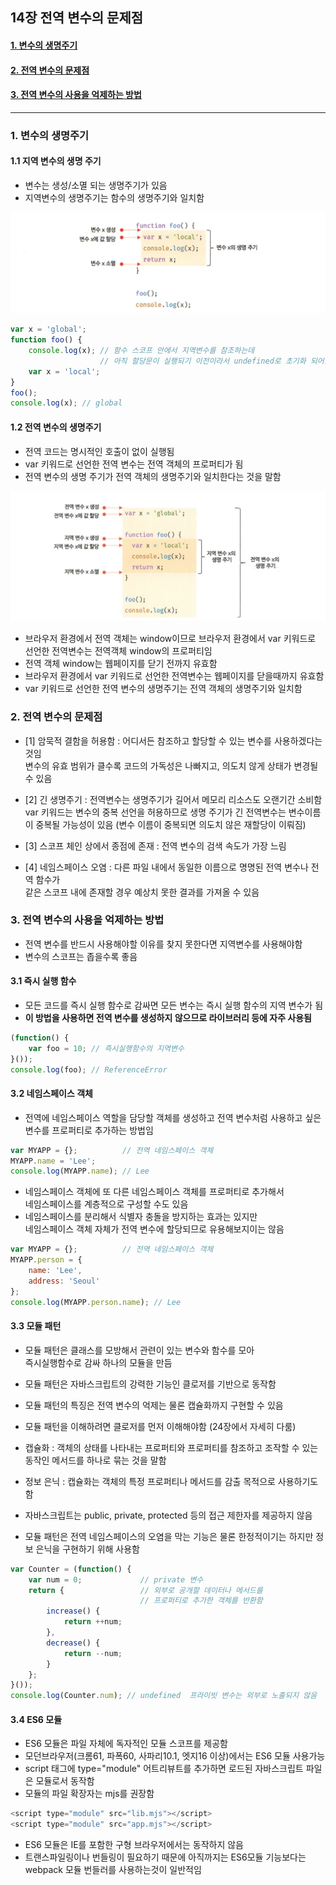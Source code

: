 ## 14장 전역 변수의 문제점

#### [1. 변수의 생명주기](#1-변수의-생명주기-1)
#### [2. 전역 변수의 문제점](#2-전역-변수의-문제점-1)
#### [3. 전역 변수의 사용을 억제하는 방법](#3-전역-변수의-사용을-억제하는-방법-1)

***

### 1. 변수의 생명주기

#### 1.1 지역 변수의 생명 주기

- 변수는 생성/소멸 되는 생명주기가 있음
- 지역변수의 생명주기는 함수의 생명주기와 일치함

![](img/14-1.png)

```js
var x = 'global';
function foo() {
    console.log(x); // 함수 스코프 안에서 지역변수를 참조하는데
                    // 아직 할당문이 실행되기 이전이라서 undefined로 초기화 되어있음
    var x = 'local';
}
foo();
console.log(x); // global
```

#### 1.2 전역 변수의 생명주기

- 전역 코드는 명시적인 호출이 없이 실행됨
- var 키워드로 선언한 전역 변수는 전역 객체의 프로퍼티가 됨
- 전역 변수의 생명 주기가 전역 객체의 생명주기와 일치한다는 것을 말함

![](img/14-2.png)

- 브라우저 환경에서 전역 객체는 window이므로 브라우저 환경에서 var 키워드로 선언한 전역변수는 전역객체 window의 프로퍼티임
- 전역 객체 window는 웹페이지를 닫기 전까지 유효함
- 브라우저 환경에서 var 키워드로 선언한 전역변수는 웹페이지를 닫을때까지 유효함
- var 키워드로 선언한 전역 변수의 생명주기는 전역 객체의 생명주기와 일치함

### 2. 전역 변수의 문제점

- [1] 암묵적 결함을 허용함 : 어디서든 참조하고 할당할 수 있는 변수를 사용하겠다는 것임  
변수의 유효 범위가 클수록 코드의 가독성은 나빠지고, 의도치 않게 상태가 변경될 수 있음

- [2] 긴 생명주기 : 전역변수는 생명주기가 길어서 메모리 리소스도 오랜기간 소비함  
var 키워드는 변수의 중복 선언을 허용하므로 생명 주기가 긴 전역변수는 변수이름이 중복될 가능성이 있음 (변수 이름이 중복되면 의도치 않은 재할당이 이뤄짐)

- [3] 스코프 체인 상에서 종점에 존재 : 전역 변수의 검색 속도가 가장 느림
- [4] 네임스페이스 오염 : 다른 파일 내에서 동일한 이름으로 명명된 전역 변수나 전역 함수가  
같은 스코프 내에 존재할 경우 예상치 못한 결과를 가져올 수 있음

### 3. 전역 변수의 사용을 억제하는 방법

- 전역 변수를 반드시 사용해야할 이유를 찾지 못한다면 지역변수를 사용해야함
- 변수의 스코프는 좁을수록 좋음

#### 3.1 즉시 실행 함수

- 모든 코드를 즉시 실행 함수로 감싸면 모든 변수는 즉시 실행 함수의 지역 변수가 됨
- **이 방법을 사용하면 전역 변수를 생성하지 않으므로 라이브러리 등에 자주 사용됨**

```js
(function() {
    var foo = 10; // 즉시실행함수의 지역변수
}());
console.log(foo); // ReferenceError
```

#### 3.2 네임스페이스 객체

- 전역에 네임스페이스 역할을 담당할 객체를 생성하고 전역 변수처럼 사용하고 싶은 변수를 프로퍼티로 추가하는 방법임

```js
var MYAPP = {};          // 전역 네임스페이스 객체
MYAPP.name = 'Lee';
console.log(MYAPP.name); // Lee
```

- 네임스페이스 객체에 또 다른 네임스페이스 객체를 프로퍼티로 추가해서  
네임스페이스를 계층적으로 구성할 수도 있음
- 네임스페이스를 분리해서 식별자 충돌을 방지하는 효과는 있지만  
네임스페이스 객체 자체가 전역 변수에 할당되므로 유용해보지이는 않음

```js
var MYAPP = {};          // 전역 네임스페이스 객체
MYAPP.person = {
    name: 'Lee',
    address: 'Seoul'
};
console.log(MYAPP.person.name); // Lee
```

#### 3.3 모듈 패턴

- 모듈 패턴은 클래스를 모방해서 관련이 있는 변수와 함수를 모아  
즉시실행함수로 감싸 하나의 모듈을 만듬

- 모듈 패턴은 자바스크립트의 강력한 기능인 클로저를 기반으로 동작함
- 모듈 패턴의 특징은 전역 변수의 억제는 물론 캡슐화까지 구현할 수 있음
- 모듈 패턴을 이해하려면 클로저를 먼저 이해해야함 (24장에서 자세히 다룸)

- 캡슐화 : 객체의 상태를 나타내는 프로퍼티와 프로퍼티를 참조하고 조작할 수 있는 동작인 메서드를 하나로 묶는 것을 말함

- 정보 은닉 : 캡슐화는 객체의 특정 프로퍼티나 메서드를 감출 목적으로 사용하기도 함

- 자바스크립트는 public, private, protected 등의 접근 제한자를 제공하지 않음
- 모듈 패턴은 전역 네임스페이스의 오염을 막는 기능은 물론 한정적이기는 하지만 정보 은닉을 구현하기 위해 사용함

```js
var Counter = (function() {
    var num = 0;             // private 변수
    return {                 // 외부로 공개할 데이터나 메서드를
                             // 프로퍼티로 추가한 객체를 반환함
        increase() {
            return ++num;
        },
        decrease() {
            return --num;
        }
    };
}());
console.log(Counter.num); // undefined  프라이빗 변수는 외부로 노출되지 않음
```

#### 3.4 ES6 모듈

- ES6 모듈은 파일 자체에 독자적인 모듈 스코프를 제공함
- 모던브라우저(크롬61, 파폭60, 사파리10.1, 엣지16 이상)에서는 ES6 모듈 사용가능
- script 태그에 type="module" 어트리뷰트를 추가하면 로드된 자바스크립트 파일은 모듈로서 동작함
- 모듈의 파일 확장자는 mjs를 권장함

```js
<script type="module" src="lib.mjs"></script>
<script type="module" src="app.mjs"></script>
```

- ES6 모듈은 IE를 포함한 구형 브라우저에서는 동작하지 않음
- 트랜스파일링이나 번들링이 필요하기 때문에 아직까지는 ES6모듈 기능보다는 webpack 모듈 번들러를 사용하는것이 일반적임
